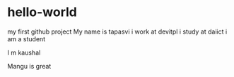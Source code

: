 # hello-world
my first github project
My name is tapasvi
i work at devitpl
i study at daiict
i am a student

I m kaushal

Mangu is great
